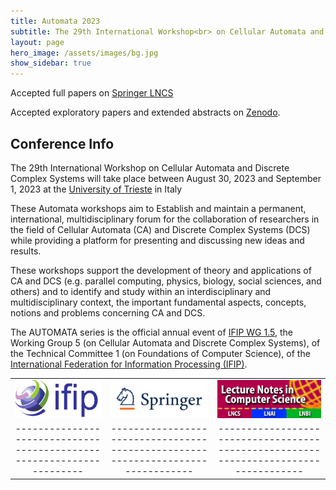 ```yaml
---
title: Automata 2023
subtitle: The 29th International Workshop<br> on Cellular Automata and Discrete Complex Systems<br><b>August 30 - September 1, 2023<br>Trieste, Italy</b>
layout: page
hero_image: /assets/images/bg.jpg
show_sidebar: true
---
```


Accepted full papers on [Springer LNCS](https://link.springer.com/book/10.1007/978-3-031-42250-8)

Accepted exploratory papers and extended abstracts on [Zenodo](https://zenodo.org/record/8275851).

## Conference Info

The 29th International Workshop on Cellular Automata and Discrete Complex Systems will take place between August 30, 2023 and September 1, 2023 at the [University of Trieste](https://www.units.it) in Italy

These Automata workshops aim to Establish and maintain a permanent, international, multidisciplinary forum for the collaboration of researchers in the field of Cellular Automata (CA) and Discrete Complex Systems (DCS) while providing a platform for presenting and discussing new ideas and results.

These workshops support the development of theory and applications of CA and DCS (e.g. parallel computing, physics, biology, social sciences, and others) and to
identify and study within an interdisciplinary and multidisciplinary context, the important fundamental aspects, concepts, notions and problems concerning CA and DCS.

The AUTOMATA series is the official annual event of [IFIP WG 1.5](https://ifipwg15.inria.fr/), the Working Group 5 (on Cellular Automata and Discrete Complex Systems), of the Technical Committee 1 (on Foundations of Computer Science), of the [International Federation for Information Processing (IFIP)](https://ifip.org/).

|                                                                     |                                                                                |                                                                                     |
|:-------------------------------------------------------------------:|:------------------------------------------------------------------------------:|:-----------------------------------------------------------------------------------:|
| [![IFIP Logo](/assets/images/ifip-logo.png)](https://ifip.org)      | [![Springer Logo](/assets/images/logo-springer.png)](https://www.springer.com) | [![LNCS Logo](/assets/images/LNCS-Logo.jpg)](https://www.springer.com/gp/computer-science/lncs) |
|---------------------------------------------------------------------|--------------------------------------------------------------------------------|------------------------------------------------------------------------------------|
